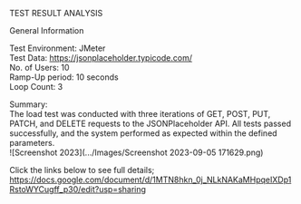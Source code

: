 TEST RESULT ANALYSIS  <br>

General Information  <br>

Test Environment: JMeter  <br>
Test Data: https://jsonplaceholder.typicode.com/  <br>
No. of Users: 10  <br>
Ramp-Up period: 10 seconds  <br>
Loop Count: 3  <br>

Summary:  <br>
The load test was conducted with three iterations of GET, POST, PUT, PATCH, and DELETE     requests to the JSONPlaceholder API. All tests passed successfully, and the system performed as expected within the defined parameters.  <br>
![Screenshot 2023](.../Images/Screenshot 2023-09-05 171629.png)

Click the links below to see full details;  <br>
https://docs.google.com/document/d/1MTN8hkn_0j_NLkNAKaMHpqeIXDp1RstoWYCugff_p30/edit?usp=sharing




